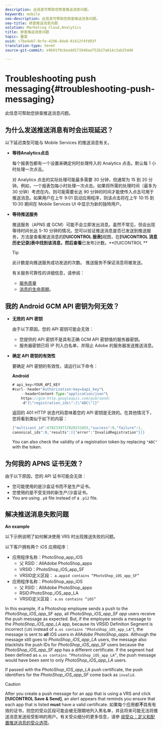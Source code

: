 ```yaml
---
description: 此信息可帮助您排查推送消息问题。
keywords: mobile
seo-description: 此信息可帮助您排查推送消息问题。
seo-title: 排查推送消息问题
solution: Marketing Cloud,Analytics
title: 排查推送消息问题
topic: 量度
uuid: c7be4ab7-0cfe-4296-84a8-01412f4fd93f
translation-type: tm+mt
source-git-commit: e9691f9cbeadd171948aa752b27a014c3ab254d6

---
```



# Troubleshooting push messaging{#troubleshooting-push-messaging}

此信息可帮助您排查推送消息问题。

## 为什么发送推送消息有时会出现延迟？

以下延迟类型可能与 Mobile Services 的推送消息有关。

* **等待Analytics点击**

   每个报表包都有一个设置来确定何时处理传入的 Analytics 点击。默认每 1 小时处理一次点击。

   对 Analytics 点击的实际处理可能最多需要 30 分钟，但通常为 15 到 20 分钟。例如，一个报表包每小时处理一次点击。如果将所需的处理时间（最多为 30 分钟）考虑在内，则可能需要长达 90 分钟的时间才能使传入点击可用于推送消息。如果用户在上午 9:01 启动应用程序，则该点击将在上午 10:15 到 10:30 期间在 Mobile Services UI 中显示为新的独特用户。

* **等待推送服务**

   推送服务（APNS 或 GCM）可能不会立即发出消息。虽然不常见，但会出现等待时间长达 5-10 分钟的情况。您可以验证推送消息是否已发送到推送服务，方法是查看推送消息的&#x200B;**[!UICONTROL 报表]**&#x200B;视图，在&#x200B;**[!UICONTROL 消息历史记录]表中找到该消息，然后查看**&#x200B;已发布]计数。**[!UICONTROL **

   >[!TIP]
   >
   >此计数是向推送服务成功发送的次数。 推送服务不保证消息将被发送。

   有关服务可靠性的详细信息，请参阅：

   * [服务质量](https://developer.apple.com/library/content/documentation/NetworkingInternet/Conceptual/RemoteNotificationsPG/APNSOverview.html#//apple_ref/doc/uid/TP40008194-CH8-SW5l)
   * [消息的生命周期](https://developers.google.com/cloud-messaging/concept-options#lifetime)。

## 我的 Android GCM API 密钥为何无效？

* **无效的 API 密钥**

   由于以下原因，您的 API 密钥可能会无效：

   * 您提供的 API 密钥不是具有正确 GCM API 密钥值的服务器密钥。
   * 服务器密钥已将 IP 列入白名单，并阻止 Adobe 的服务器发送推送消息。

* **确定 API 密钥的有效性**

   要确定 API 密钥的有效性，请运行以下命令：

   **Android**

   ```java
   # api_key=YOUR_API_KEY
   #curl--header"Authorization:key=$api_key"\
       --headerContent-Type:"application/json"\ 
       https://gcm-http.googleapis.com/gcm/send\
       -d"{\"registration_ids\":[\"ABC\"]}"
   ```

   返回的 401 HTTP 状态代码意味着您的 API 密钥是无效的。在其他情况下，您将看到类似于如下的内容：

   ```java
   {"multicast_id":6782339717028231855,"success":0,"failure":1,
   canonical_ids":0,"results":[{"error":"InvalidRegistration"}]}
   ```

   You can also check the validity of a registration token by replacing `"ABC"` with the token.

## 为何我的 APNS 证书无效？

由于以下原因，您的 API 证书可能会无效：

* 您可能使用的是沙盒证书而不是生产证书。
* 您使用的是不受支持的新生产/沙盒证书。
* You are using `.p8` file instead of a `.p12` file.

## 解决推送消息失败问题

**An example**

以下示例说明了如何解决使用 VRS 时出现推送失败的问题。

以下客户拥有两个 iOS 应用程序：

* 应用程序名称：PhotoShop_app_iOS
   * 父 RSID：AllAdobe PhotoShop_apps
   * VRSID：PhotoShop_iOS_app_SF
   * VRSID定义区段： `a.appid contains “PhotoShop_iOS_app_SF”`
* 应用程序名称：PhotoShop_app_iOS
   * 父 RSID：AllAdobe PhotoShop_apps
   * RSID:PhotoShop_iOS_app_LA
   * VRSID定义区段： `a.os contains “iOS”`

In this example, if a Photoshop employee sends a push to the *PhotoShop_iOS_app_SF* app, all *PhotoShop_iOS_app_SF app* users receive the push message as expected. But, if the employee sends a message to the *PhotoShop_iOS_app_LA* app, because its VRSID Definition Segment is incorrect (`iOS` instead of `a.os contains "PhotoShop_iOS_app_LA"`), the message is sent to **all** iOS users in *AllAdobe PhotoShop_apps*. Although the message still goes to *PhotoShop_iOS_app_LA* users, the message also blacklists the push IDs for *PhotoShop_iOS_app_SF* users because the *PhotoShop_iOS_app_SF* app has a different certificate. If the segment had been defined as `a.os contains “PhotoShop_iOS_app_LA”`, the push message would have been sent to only *PhotoShop_iOS_app_LA* users.

If passed with the *PhotoShop_IOS_app_LA* push certificate, the push identifiers for the *PhotoShop_iOS_app_SF* come back as `invalid`.

>[!CAUTION]
>
>After you create a push message for an app that is using a VRS and click **[!UICONTROL Save &amp; Send]**, an alert appears that reminds you ensure that each app that is listed **must** have a valid certificate. 如果每个应用都&#x200B;**不**&#x200B;具有有效的证书，则您的受众区段可能会被无限期地列入黑名单，并且将来可能无法将推送消息发送给受影响的用户。有关受众细分的更多信息，请参 [阅受众：定义和配置推送消息的受众选项](/help/using/in-app-messaging/t-create-push-message/c-audience-push-message.md)。
